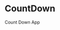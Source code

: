 # CountDown
 Count Down App
         
                          
                                                                                                                                                                  
                                                                                                       
                                                                                                     
                                                                                         
                                                                             
                                                    
                                 
                       
       
  
   
